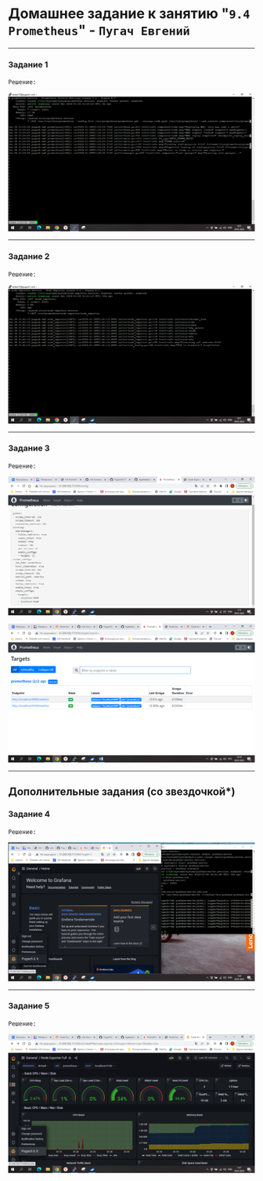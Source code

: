 # Домашнее задание к занятию "`9.4 Prometheus`" - `Пугач Евгений`


---

### Задание 1

`Решение:`

![Скрин 1](https://github.com/PugachEV72/Images/blob/master/2023-01-29_00-25-19.png)


---

### Задание 2

`Решение:`

![Скрин 2](https://github.com/PugachEV72/Images/blob/master/2023-01-29_00-51-53.png)


---

### Задание 3

`Решение:`

![Скрин 3](https://github.com/PugachEV72/Images/blob/master/2023-01-29_01-13-34.png)

![Скрин 4](https://github.com/PugachEV72/Images/blob/master/2023-01-29_15-14-26.png)


---

## Дополнительные задания (со звездочкой*)

### Задание 4

`Решение:`

![Скрин 5](https://github.com/PugachEV72/Images/blob/master/2023-01-29_01-28-01.png)

---

### Задание 5

`Решение:`

![Скрин 6](https://github.com/PugachEV72/Images/blob/master/2023-01-29_01-37-46.png)
